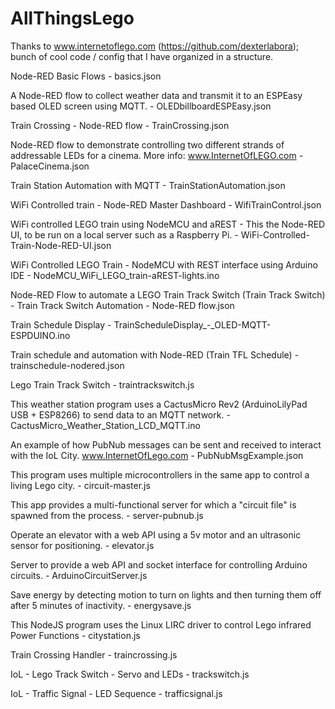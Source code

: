 # AllThingsLego

Thanks to www.internetoflego.com (https://github.com/dexterlabora); bunch of cool code / config that I have organized in a structure.

Node-RED Basic Flows - basics.json

A Node-RED flow to collect weather data and transmit it to an ESPEasy based OLED screen using MQTT. - OLEDbillboardESPEasy.json

Train Crossing - Node-RED flow - TrainCrossing.json

Node-RED flow to demonstrate controlling two different strands of addressable LEDs for a cinema. More info: www.InternetOfLEGO.com - PalaceCinema.json

Train Station Automation with MQTT - TrainStationAutomation.json

WiFi Controlled train - Node-RED Master Dashboard  - WifiTrainControl.json

WiFi controlled LEGO train using NodeMCU and aREST - This the Node-RED UI, to be run on a local server such as a Raspberry Pi. - WiFi-Controlled-Train-Node-RED-UI.json

WiFi Controlled LEGO Train - NodeMCU with REST interface using Arduino IDE - NodeMCU_WiFi_LEGO_train-aREST-lights.ino

Node-RED Flow to automate a LEGO Train Track Switch (Train Track Switch) - Train Track Switch Automation - Node-RED flow.json

Train Schedule Display - TrainScheduleDisplay_-_OLED-MQTT-ESPDUINO.ino

Train schedule and automation with Node-RED (Train TFL Schedule) - trainschedule-nodered.json

Lego Train Track Switch - traintrackswitch.js

This weather station program uses a CactusMicro Rev2 (ArduinoLilyPad USB + ESP8266) to send data to an MQTT network. - CactusMicro_Weather_Station_LCD_MQTT.ino

An example of how PubNub messages can be sent and received to interact with the IoL City. www.InternetOfLego.com - PubNubMsgExample.json


This program uses multiple microcontrollers in the same app to control a living Lego city. - circuit-master.js

This app provides a multi-functional server for which a "circuit file" is spawned from the process. - server-pubnub.js

Operate an elevator with a web API using a 5v motor and an ultrasonic sensor for positioning. - elevator.js

Server to provide a web API and socket interface for controlling Arduino circuits. - ArduinoCircuitServer.js


Save energy by detecting motion to turn on lights and then turning them off after 5 minutes of inactivity. - energysave.js

This NodeJS program uses the Linux LIRC driver to control Lego infrared Power Functions - citystation.js

Train Crossing Handler - traincrossing.js

IoL - Lego Track Switch - Servo and LEDs - trackswitch.js

IoL - Traffic Signal - LED Sequence - trafficsignal.js


